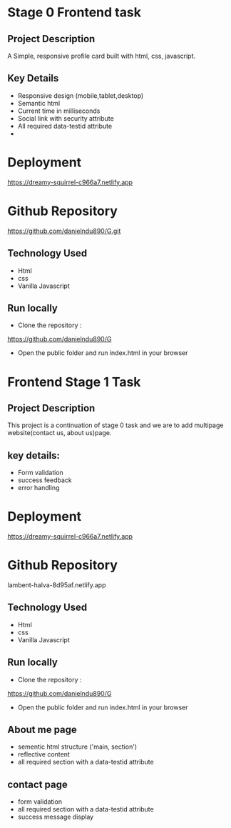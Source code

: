 # Stage 0 Frontend task

## Project Description

A Simple, responsive profile card built with html, css, javascript.

## Key Details

- Responsive design (mobile,tablet,desktop)
- Semantic html
- Current time in milliseconds
- Social link with security attribute
- All required data-testid attribute
-

# Deployment

https://dreamy-squirrel-c966a7.netlify.app

# Github Repository

https://github.com/danielndu890/G.git

## Technology Used

- Html
- css
- Vanilla Javascript

## Run locally

- Clone the repository :

https://github.com/danielndu890/G

- Open the public folder and run index.html in your browser

# Frontend Stage 1 Task

## Project Description

This project is a continuation of stage 0 task and we are to add multipage website(contact us, about us)page.

## key details:

- Form validation
- success feedback
- error handling

# Deployment

https://dreamy-squirrel-c966a7.netlify.app

# Github Repository

lambent-halva-8d95af.netlify.app

## Technology Used

- Html
- css
- Vanilla Javascript

## Run locally

- Clone the repository :

https://github.com/danielndu890/G

- Open the public folder and run index.html in your browser

## About me page

- sementic html structure ('main, section')
- reflective content
- all required section with a data-testid attribute

## contact page

- form validation
- all required section with a data-testid attribute
- success message display
